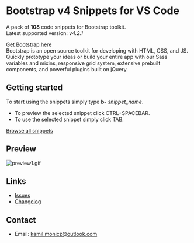 # Bootstrap v4 Snippets for VS Code

A pack of **108** code snippets for Bootstrap toolkit.  
Latest supported version: *v4.2.1*

[Get Bootstrap here](https://getbootstrap.com/)  
Bootstrap is an open source toolkit for developing with HTML, CSS, and JS. Quickly prototype your ideas or build your entire app with our Sass variables and mixins, responsive grid system, extensive prebuilt components, and powerful plugins built on jQuery.

## Getting started

To start using the snippets simply type **b-** *snippet_name*.

* To preview the selected snippet click CTRL+SPACEBAR.  
* To use the selected snippet simply click TAB.

[Browse all snippets](https://github.com/Zaczero/bootstrap-v4-snippets/blob/master/bootstrap-v4-snippets/snippets/snippets.json)

## Preview

![preview1.gif](https://i.imgur.com/gbRrW2r.gif)

## Links

* [Issues](https://github.com/Zaczero/bootstrap-v4-snippets/issues)
* [Changelog](https://github.com/Zaczero/bootstrap-v4-snippets/blob/master/CHANGELOG.md)

## Contact

* Email: [kamil.monicz@outlook.com](mailto:kamil.monicz@outlook.com)